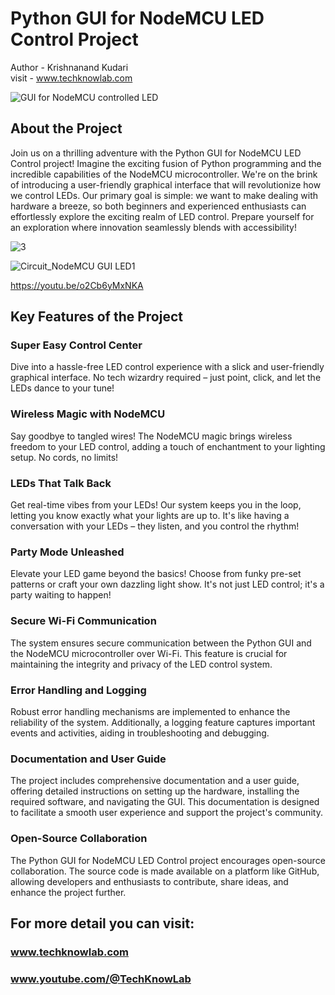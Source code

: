 # Python GUI for NodeMCU LED Control Project
Author - Krishnanand Kudari
<br>
visit - www.techknowlab.com

![GUI for NodeMCU controlled LED](https://github.com/techknowlab/Python-GUI-for-NodeMCU-LED-Control-Project/assets/52469430/13512dee-c05f-40e3-b2aa-dd63ae125bed)


## About the Project
Join us on a thrilling adventure with the Python GUI for NodeMCU LED Control project! Imagine the exciting fusion of Python programming and the incredible capabilities of the NodeMCU microcontroller. We're on the brink of introducing a user-friendly graphical interface that will revolutionize how we control LEDs. Our primary goal is simple: we want to make dealing with hardware a breeze, so both beginners and experienced enthusiasts can effortlessly explore the exciting realm of LED control. Prepare yourself for an exploration where innovation seamlessly blends with accessibility!


![3](https://github.com/techknowlab/Python-GUI-for-NodeMCU-LED-Control-Project/assets/52469430/f9ec57fa-f28b-40d9-a813-df73083b89e1)
<br>

![Circuit_NodeMCU GUI LED1](https://github.com/techknowlab/Python-GUI-for-NodeMCU-LED-Control-Project/assets/52469430/09a83e84-2d47-46d2-919b-510359979716)

https://youtu.be/o2Cb6yMxNKA

## Key Features of the Project
### Super Easy Control Center
Dive into a hassle-free LED control experience with a slick and user-friendly graphical interface. No tech wizardry required – just point, click, and let the LEDs dance to your tune!
### Wireless Magic with NodeMCU
Say goodbye to tangled wires! The NodeMCU magic brings wireless freedom to your LED control, adding a touch of enchantment to your lighting setup. No cords, no limits!
### LEDs That Talk Back
Get real-time vibes from your LEDs! Our system keeps you in the loop, letting you know exactly what your lights are up to. It's like having a conversation with your LEDs – they listen, and you control the rhythm!
### Party Mode Unleashed
Elevate your LED game beyond the basics! Choose from funky pre-set patterns or craft your own dazzling light show. It's not just LED control; it's a party waiting to happen!
### Secure Wi-Fi Communication
The system ensures secure communication between the Python GUI and the NodeMCU microcontroller over Wi-Fi. This feature is crucial for maintaining the integrity and privacy of the LED control system.
### Error Handling and Logging
Robust error handling mechanisms are implemented to enhance the reliability of the system. Additionally, a logging feature captures important events and activities, aiding in troubleshooting and debugging.
### Documentation and User Guide
The project includes comprehensive documentation and a user guide, offering detailed instructions on setting up the hardware, installing the required software, and navigating the GUI. This documentation is designed to facilitate a smooth user experience and support the project's community.
### Open-Source Collaboration
The Python GUI for NodeMCU LED Control project encourages open-source collaboration. The source code is made available on a platform like GitHub, allowing developers and enthusiasts to contribute, share ideas, and enhance the project further.
<br>
## For more detail you can visit:
### www.techknowlab.com
### www.youtube.com/@TechKnowLab


